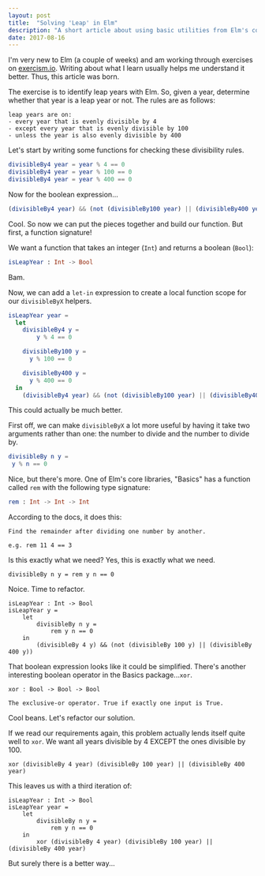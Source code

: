 ```yaml
---
layout: post
title:  "Solving 'Leap' in Elm" 
description: "A short article about using basic utilities from Elm's core libraries to solve a simple problem." 
date: 2017-08-16
---
```


I'm very new to Elm (a couple of weeks) and am working through exercises on [exercism.io](exercism.io). Writing about what I learn usually helps me understand it better. Thus, this article was born.

The exercise is to identify leap years with Elm. So, given a year, determine whether that year is a leap year or not. The rules are as follows:  

```
leap years are on: 
- every year that is evenly divisible by 4
- except every year that is evenly divisible by 100
- unless the year is also evenly divisible by 400
```

Let's start by writing some functions for checking these divisibility rules.

```elm
divisibleBy4 year = year % 4 == 0
divisibleBy4 year = year % 100 == 0
divisibleBy4 year = year % 400 == 0
```
Now for the boolean expression...

```elm
(divisibleBy4 year) && (not (divisibleBy100 year) || (divisibleBy400 year))
```

Cool. So now we can put the pieces together and build our function. 
But first, a function signature!

We want a function that takes an integer (`Int`) and returns a boolean (`Bool`): 
```elm
isLeapYear : Int -> Bool
```

Bam.

Now, we can add a `let-in` expression to create a local function scope for our `divisibleByX` helpers. 

```elm
isLeapYear year =
  let
    divisibleBy4 y = 
        y % 4 == 0

    divisibleBy100 y =
      y % 100 == 0

    divisibleBy400 y =
      y % 400 == 0
  in 
    (divisibleBy4 year) && (not (divisibleBy100 year) || (divisibleBy400 year))
```

This could actually be much better.

First off, we can make `divisibleByX` a lot more useful by having it take two arguments rather than one: the number to divide and the number to divide by.

```elm
divisibleBy n y =
 y % n == 0
```
Nice, but there's more. One of Elm's core libraries, "Basics" has a function called `rem` with the following type signature:
```elm
rem : Int -> Int -> Int
```
According to the docs, 
it does this:

```
Find the remainder after dividing one number by another.

e.g. rem 11 4 == 3
```

Is this exactly what we need? Yes, this is exactly what we need.

```
divisibleBy n y = rem y n == 0
```

Noice. Time to refactor.
```
isLeapYear : Int -> Bool
isLeapYear y =
    let
        divisibleBy n y =
            rem y n == 0
    in
        (divisibleBy 4 y) && (not (divisibleBy 100 y) || (divisibleBy 400 y))
```

That boolean expression looks like it could be simplified. There's another interesting boolean operator in the Basics package...`xor`.
```
xor : Bool -> Bool -> Bool

The exclusive-or operator. True if exactly one input is True.
```

Cool beans. Let's refactor our solution.

If we read our requirements again, this problem actually lends itself quite well to `xor`. 
We want all years divisible by 4 EXCEPT the ones divisible by 100. 

```
xor (divisibleBy 4 year) (divisibleBy 100 year) || (divisibleBy 400 year)
```

This leaves us with a third iteration of:
```
isLeapYear : Int -> Bool
isLeapYear year =
    let
        divisibleBy n y =
            rem y n == 0
    in
        xor (divisibleBy 4 year) (divisibleBy 100 year) || (divisibleBy 400 year)
```

But surely there is a better way...






